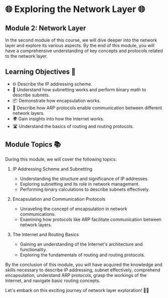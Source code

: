 # 🌐 Exploring the Network Layer 🌐

## Module 2: Network Layer

In the second module of this course, we will dive deeper into the network layer and explore its various aspects. By the end of this module, you will have a comprehensive understanding of key concepts and protocols related to the network layer.

## Learning Objectives 🎯

- 🌐 Describe the IP addressing scheme.
- 🔢 Understand how subnetting works and perform binary math to describe subnets.
- 📦 Demonstrate how encapsulation works.
- 🔄 Describe how ARP protocols enable communication between different network layers.
- 🌍 Gain insights into how the Internet works.
- 🛣️ Understand the basics of routing and routing protocols.

## Module Topics 📚

During this module, we will cover the following topics:

1. IP Addressing Scheme and Subnetting
   - Understanding the structure and significance of IP addresses.
   - Exploring subnetting and its role in network management.
   - Performing binary calculations to describe subnets effectively.

2. Encapsulation and Communication Protocols
   - Unraveling the concept of encapsulation in network communications.
   - Examining how protocols like ARP facilitate communication between network layers.

3. The Internet and Routing Basics
   - Gaining an understanding of the Internet's architecture and functionality.
   - Exploring the fundamentals of routing and routing protocols.

By the conclusion of this module, you will have acquired the knowledge and skills necessary to describe IP addressing, subnet effectively, comprehend encapsulation, understand ARP protocols, grasp the workings of the Internet, and navigate basic routing concepts.

Let's embark on this exciting journey of network layer exploration! 🚀🔗